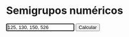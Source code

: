 
# Semigrupos numéricos

<style>
    .fix-width {
        display: inline-block;
        width: 7px;
    }

    @font-face {
        font-family: 'Noto Sans Mono';
        src: url('NotoSansMono-Regular.ttf');
    }
</style>


<script>
    alert( "¡Hola, Carlos! Como único otro usuario de este sitio, te comento algunos cambios. \n\n1) He cambiado la forma en la que el programa dibuja el semigrupo (para frobenius grande y multiplicidad no enana). No me acaba de gustar el carácter que uso para marcar los nongaps pero no se me ocurre uno mejor :(\n2) He añadido una h para marcar dónde se encuentra la mitad del conductor (trunco hacia arriba). \n3) Ahora le puedes dar a enter en vez de clickar en el botón calcular. \n\nOjalá que te sean útiles, demuestres muchos teoremas y te lo pases bien haciéndolo.\n\nEste mensaje se autodestruirá en 3, 2, 1... ")
</script>

<form action="javascript:compute_semigroup()">
    <input type="text" id="generators" value="125, 130, 150, 526" autofocus/>
    <input type="submit" value="Calcular"/>
</form>

<nobr>
<p id="semigroup_invariants"></p>

<p style="font-size: 13px; font-family: Noto Sans Mono, monospace;" id="semigroup_representation"></p>

</nobr>

<script src="semnum.js"></script>
